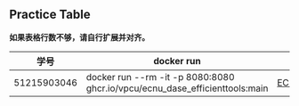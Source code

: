 ## Practice Table
**如果表格行数不够，请自行扩展并对齐。**

| 学号         | docker run |    Repo   |
|-------------|-----------|-----------|
| 51215903046 | docker run --rm -it -p 8080:8080 ghcr.io/vpcu/ecnu_dase_efficienttools:main | [ECNU_DaSE_EfficientTools](https://github.com/VPCU/ECNU_DaSE_EfficientTools) |





